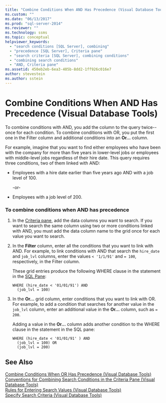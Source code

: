 ```yaml
---
title: "Combine Conditions When AND Has Precedence (Visual Database Tools) | Microsoft Docs"
ms.custom: ""
ms.date: "06/13/2017"
ms.prod: "sql-server-2014"
ms.reviewer: ""
ms.technology: ssms
ms.topic: conceptual
helpviewer_keywords: 
  - "search conditions [SQL Server], combining"
  - "precedence [SQL Server], Criteria pane"
  - "search criteria [SQL Server], combining conditions"
  - "combining search conditions"
  - "AND, Criteria pane"
ms.assetid: 450eb2eb-6ea3-405b-8dd2-1ff926c016e7
author: stevestein
ms.author: sstein
---
```

# Combine Conditions When AND Has Precedence (Visual Database Tools)
  To combine conditions with AND, you add the column to the query twice--once for each condition. To combine conditions with OR, you put the first one in the Filter column and additional conditions into an **Or...** column.  
  
 For example, imagine that you want to find either employees who have been with the company for more than five years in lower-level jobs or employees with middle-level jobs regardless of their hire date. This query requires three conditions, two of them linked with AND:  
  
-   Employees with a hire date earlier than five years ago AND with a job level of 100.  
  
     -or-  
  
-   Employees with a job level of 200.  
  
### To combine conditions when AND has precedence  
  
1.  In the [Criteria pane](visual-database-tools.md), add the data columns you want to search. If you want to search the same column using two or more conditions linked with AND, you must add the data column name to the grid once for each value you want to search.  
  
2.  In the **Filter** column, enter all the conditions that you want to link with AND. For example, to link conditions with AND that search the `hire_date` and `job_lvl` columns, enter the values `< '1/1/91'` and `= 100`, respectively, in the Filter column.  
  
     These grid entries produce the following WHERE clause in the statement in the [SQL Pane](sql-pane-visual-database-tools.md):  
  
    ```  
    WHERE (hire_date < '01/01/91') AND  
      (job_lvl = 100)  
    ```  
  
3.  In the **Or...** grid column, enter conditions that you want to link with OR. For example, to add a condition that searches for another value in the `job_lvl` column, enter an additional value in the **Or...** column, such as `= 200`.  
  
     Adding a value in the **Or...** column adds another condition to the WHERE clause in the statement in the SQL pane:  
  
    ```  
    WHERE (hire_date < '01/01/91' ) AND  
      (job_lvl = 100) OR   
      (job_lvl = 200)  
    ```  
  
## See Also  
 [Combine Conditions When OR Has Precedence &#40;Visual Database Tools&#41;](combine-conditions-when-or-has-precedence-visual-database-tools.md)   
 [Conventions for Combining Search Conditions in the Criteria Pane &#40;Visual Database Tools&#41;](conventions-combine-search-conditions-in-criteria-pane-visual-db-tools.md)   
 [Rules for Entering Search Values &#40;Visual Database Tools&#41;](rules-for-entering-search-values-visual-database-tools.md)   
 [Specify Search Criteria &#40;Visual Database Tools&#41;](specify-search-criteria-visual-database-tools.md)  
  
  
